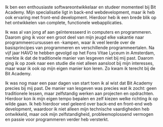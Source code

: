 Ik ben een enthousiaste softwareontwikkelaar en studeer momenteel bij Bit Academy. Mijn specialisatie ligt in back-end webdevelopment, maar ik heb ook ervaring met front-end development. Hierdoor heb ik een brede blik op het ontwikkelen van complete, functionele webapplicaties.

Ik was al van jong af aan geïnteresseerd in computers en programmeren. Daarom ging ik voor een groot deel van mijn jeugd elke vakantie naar programmeercursussen en -kampen, waar ik veel leerde over de basisprincipes van programmeren en verschillende programmeertalen. Na vijf jaar HAVO te hebben gevolgd op het Fons Vitae Lyceum in Amsterdam, merkte ik dat de traditionele manier van lesgeven niet bij mij past. Daarom ging ik op zoek naar een studie die niet alleen aansloot bij mijn interesses, maar waar ik ook op mijn eigen manier kon leren. Zo kwam ik terecht bij de Bit Academy.

Ik was nog maar een paar dagen van start toen ik al wist dat Bit Academy precies bij mij past. De manier van lesgeven was precies wat ik zocht: geen traditionele lessen, maar zelfstandig werken aan projecten en opdrachten. Hierdoor kon ik mijn eigen tempo bepalen en zelf kiezen welke richting ik op wilde gaan. Ik heb hierdoor veel geleerd over back-end en front-end web development, waardoor ik niet alleen mijn technische vaardigheden heb ontwikkeld, maar ook mijn zelfstandigheid, probleemoplossend vermogen en passie voor programmeren verder heb versterkt.
